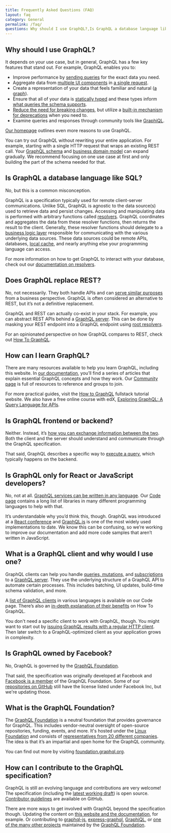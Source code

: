 ```yaml
---
title: Frequently Asked Questions (FAQ)
layout: faq
category: General
permalink: /faq/
questions: Why should I use GraphQL?,Is GraphQL a database language like SQL?,Does GraphQL replace REST?,How can I learn GraphQL?,Is GraphQL frontend or backend?,Is GraphQL only for React or JavaScript developers?,What is a GraphQL client and why would I use one?,Is GraphQL owned by Facebook?,What is the GraphQL Foundation?,How can I contribute to the GraphQL specification?
---
```


## Why should I use GraphQL?

It depends on your use case, but in general, GraphQL has a few key features that stand out. For example, GraphQL enables you to:

* Improve performance by [sending queries](/learn/queries/) for the exact data you need. 
* Aggregate data from [multiple UI components](/learn/queries/#fragments) in [a single request](/learn/best-practices/#server-side-batching-caching ).
* Create a representation of your data that feels familiar and natural ([a graph](/learn/thinking-in-graphs/#it-s-graphs-all-the-way-down)).
* Ensure that all of your data is [statically typed](/learn/schema/) and these types inform [what queries the schema supports](/learn/introspection/).
* [Reduce the need for breaking changes](/learn/best-practices/#versioning), but utilize a [built-in mechanism for deprecations](https://spec.graphql.org/draft/#sec-Deprecation) when you need to.
* Examine queries and responses through community tools like [GraphiQL](https://github.com/graphql/graphiql).

[Our homepage](/) outlines even more reasons to use GraphQL.

You can try out GraphQL without rewriting your entire application. For example, starting with a single HTTP request that wraps an existing REST call. Your [GraphQL schema](/learn/thinking-in-graphs/#shared-language) and [business domain model](/learn/thinking-in-graphs/#business-logic-layer) can expand gradually. We recommend focusing on one use case at first and only building the part of the schema needed for that. 

## Is GraphQL a database language like SQL?

No, but this is a common misconception.

GraphQL is a specification typically used for remote client-server communications. Unlike SQL, GraphQL is agnostic to the data source(s) used to retrieve data and persist changes. Accessing and manipulating data is performed with arbitrary functions called [resolvers](/learn/execution/). GraphQL coordinates and aggregates the data from these resolver functions, then returns the result to the client. Generally, these resolver functions should delegate to a [business logic layer](/learn/thinking-in-graphs/#business-logic-layer) responsible for communicating with the various underlying data sources. These data sources could be remote APIs, databases, [local cache](/learn/caching/), and nearly anything else your programming language can access.

For more information on how to get GraphQL to interact with your database, check out our [documentation on resolvers](/learn/execution/#root-fields-resolvers).

## Does GraphQL replace REST?

No, not necessarily. They both handle APIs and can [serve similar purposes](/learn/thinking-in-graphs/#business-logic-layer) from a business perspective. GraphQL is often considered an alternative to REST, but it’s not a definitive replacement.

GraphQL and REST can actually co-exist in your stack. For example, you can abstract REST APIs behind a [GraphQL server](https://www.howtographql.com/advanced/1-server/). This can be done by masking your REST endpoint into a GraphQL endpoint using [root resolvers](/learn/execution/#root-fields-resolvers). 

For an opinionated perspective on how GraphQL compares to REST, check out [How To GraphQL](https://www.howtographql.com/basics/1-graphql-is-the-better-rest/).

## How can I learn GraphQL?

There are many resources available to help you learn GraphQL, including this website. In [our documentation](/learn/), you’ll find a series of articles that explain essential GraphQL concepts and how they work. Our [Community page](/community) is full of resources to reference and groups to join.

For more practical guides, visit the [How to GraphQL](https://www.howtographql.com/) fullstack tutorial website. We also have a free online course with edX, [Exploring GraphQL: A Query Language for APIs](https://www.edx.org/course/exploring-graphql-a-query-language-for-apis). 

## Is GraphQL frontend or backend?

Neither. Instead, it’s [how you can exchange information between the two](https://www.howtographql.com/basics/3-big-picture/). Both the client and the server should understand and communicate through the GraphQL specification. 

That said, GraphQL describes a specific way to [execute a query](/learn/execution/), which typically happens on the backend.

## Is GraphQL only for React or JavaScript developers?

No, not at all. [GraphQL services can be written in any language](/learn/schema/#type-language). Our [Code page](/code/) contains a long list of libraries in many different programming languages to help with that.

It’s understandable why you’d think this, though. GraphQL was introduced at a [React conference](https://www.youtube.com/watch?v=9sc8Pyc51uU) and [GraphQL.js](/graphql-js/) is one of the most widely used implementations to date. We know this can be confusing, so we’re working to improve our documentation and add more code samples that aren’t written in JavaScript.

## What is a GraphQL client and why would I use one?

GraphQL clients can help you handle [queries, mutations,](/learn/queries/) and [subscriptions](https://spec.graphql.org/draft/#sec-Subscription) to a [GraphQL server](https://www.howtographql.com/advanced/1-server/). They use the underlying structure of a GraphQL API to automate certain processes. This includes batching, UI updates, build-time schema validation, and more.

A [list of GraphQL clients](/code/#graphql-clients) in various languages is available on our Code page. There’s also an [in-depth explanation of their benefits](https://www.howtographql.com/advanced/0-clients/) on How To GraphQL.

You don't need a specific client to work with GraphQL, though. You might want to start out by [issuing GraphQL results with a regular HTTP client](/learn/serving-over-http/). Then later switch to a GraphQL-optimized client as your application grows in complexity.

## Is GraphQL owned by Facebook?

No, GraphQL is governed by the [GraphQL Foundation](#what-is-the-graphql-foundation).

That said, the specification was originally developed at Facebook and [Facebook is a member](https://foundation.graphql.org/members/) of the GraphQL Foundation. Some of our [repositories on GitHub](https://github.com/graphql/) still have the license listed under Facebook Inc, but we're updating those.

## What is the GraphQL Foundation?

The [GraphQL Foundation](https://foundation.graphql.org/faq/) is a neutral foundation that provides governance for GraphQL. This includes vendor-neutral oversight of open-source repositories, funding, events, and more. It's hosted under the [Linux Foundation](https://www.linuxfoundation.org/) and consists of [representatives from 20 different companies](https://foundation.graphql.org/members/). The idea is that it’s an impartial and open home for the GraphQL community.

You can find out more by visiting [foundation.graphql.org](https://foundation.graphql.org/).

## How can I contribute to the GraphQL specification?

GraphQL is still an evolving language and contributions are very welcome! The specification (including the [latest working draft](https://spec.graphql.org/)) is open source. [Contributor guidelines](https://github.com/graphql/graphql-spec/blob/master/CONTRIBUTING.md) are available on GitHub.

There are more ways to get involved with GraphQL beyond the specification though. Updating the content on [this website and the documentation](https://github.com/graphql/graphql.github.io), for example. Or contributing to [graphql-js](https://github.com/graphql/graphql-js), [express-graphql](https://github.com/graphql/express-graphql), [GraphiQL](https://github.com/graphql/graphiql), or [one of the many other projects](https://github.com/graphql/) maintained by the [GraphQL Foundation](#what-is-the-graphql-foundation). 
